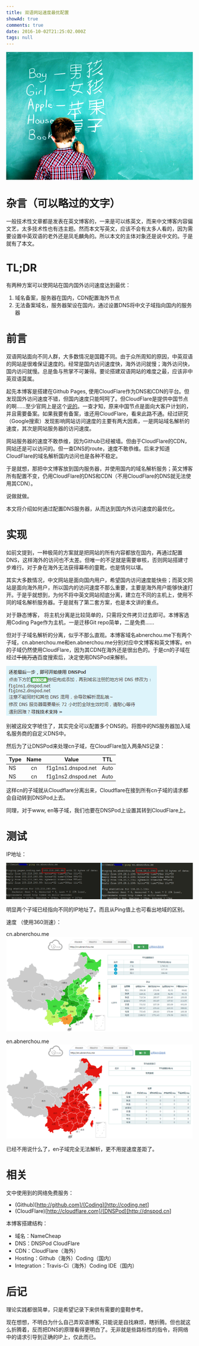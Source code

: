 ```yaml
---
title: 双语网站速度最优配置
showAd: true
comments: true
date: 2016-10-02T21:25:02.000Z
tags: null
---
```


![](/img/bilingual_1.jpg)

# 杂言（可以略过的文字）

一般技术性文章都是发表在英文博客的，一来是可以练英文，而来中文博客内容偏文艺，太多技术性也有违主题。然而本文写英文，应该不会有太多人看的，因为需要设置中英双语的老外还是凤毛麟角的。所以本文的主体对象还是说中文的。于是就有了本文。

# TL;DR

有两种方案可以使网站在国内国外访问速度达到最优：

1. 域名备案，服务器在国内，CDN配置海外节点
2. 无法备案域名，服务器架设在国内，通过设置DNS将中文子域指向国内的服务器

# 前言

双语网站面向不同人群，大多数情况是国籍不同。由于众所周知的原因，中英双语的网站是很难保证速度的。经常是国内访问速度快，海外访问就慢；海外访问快，国内访问就慢。总是鱼与熊掌不可兼得。要论搭建双语网站的难度之最，应该非中英双语莫属。

起先本博客是搭建在Github Pages, 使用CloudFlare作为DNS和CDN的平台。但发现国外访问速度不错，但国内速度只能呵呵了。但CloudFlare是提供中国节点的啊......至少官网上是这个[说的](https://www.cloudflare.com/cdn/)。一查才知，原来中国节点是面向大客户计划的，并且需要备案。如果我要有备案，谁还用CloudFlare，看来此路不通。经过研究（Google搜索）发现影响网站访问速度的主要有两大因素，一是网站域名解析的速度，其次是网站服务器的访问速度。

网站服务器的速度不敢恭维，因为Github已经被墙。但由于CloudFlare的CDN，网站还是可以访问的。但一查DNS的route，速度不敢恭维。后来才知道CloudFlare的域名解析国内访问也是各种不稳定。

于是就想，那把中文博客放到国内服务器，并使用国内的域名解析服务；英文博客所有配置不变，仍用CloudFlare的DNS和CDN（不用CloudFlare的DNS就无法使用其CDN）。

说做就做。

本文将介绍如何通过配置DNS服务器，从而达到国内外访问速度的最优化。

# 实现

如前文提到，一种极简的方案就是把网站的所有内容都放在国内，再通过配置DNS，这样海外的访问也不太差。但唯一的不足就是需要审核，否则网站搭建寸步难行。对于身在海外无法获得幕布的童靴，也是情何以堪。

其实大多数情况，中文网站是面向国内用户，希望国内访问速度能快些；而英文网站是面向海外用户，所以国内的访问速度不那么重要，主要是海外用户能够快速打开。于是乎就想到，为何不将中英文网站彻底分离，建立在不同的主机上，使用不同的域名解析服务器。于是就有了第二套方案，也是本文讲的重点。

对于静态博客， 将主机分离是比较简单的，只需将文件拷贝过去即可。本博客选用Coding Page作为主机，一是迁移Git repo简单，二是免费......

但对于子域名解析的分离，似乎不那么直观。本博客域名abnerchou.me下有两个子域，cn.abnerchou.me和en.abnerchou.me分别对应中文博客和英文博客。en的子域仍然使用CloudFlare，因为其CDN在海外还是很出色的。于是cn的子域在经过~~千挑万选~~百度搜索后，决定使用DNSPod来解析。

![](/img/bilingual_2.png)

别被这段文字唬住了，其实完全可以配置多个DNS的。将图中的NS服务器加入域名服务商的自定义DNS中。

然后为了让DNSPod来处理cn子域，在CloudFlare加入两条NS记录：

Type | Name |       Value        | TTL
---- | :--: | :----------------: | ----
NS   |  cn  | f1g1ns1.dnspod.net | Auto
NS   |  cn  | f1g1ns2.dnspod.net | Auto

这样cn的子域就从Cloudflare分离出来，Cloudflare在接到所有cn子域的请求都会自动转到DNSPod上去。

同理，对于www, en等子域，我们也要在DNSPod上设置其转到CloudFlare上。

# 测试

IP地址：

![](/img/bilingual_3.png)

明显两个子域已经指向不同的IP地址了。而且从Ping值上也可看出地域的区别。

速度 （使用360测速）：

cn.abnerchou.me ![](/img/bilingual_4.png)

en.abnerchou.me ![](/img/bilingual_5.png)

已经不用说什么了，en子域完全无法解析，更不用提速度差距了。

# 相关

文中使用到的网络免费服务：

- (Github)[<http://github.com]/(Coding)[http://coding.net>]
- (CloudFlare)[<http://cloudflare.com]/(DNSPod)[http://dnspod.cn>]

本博客搭建结构：

- 域名：NameCheap
- DNS：DNSPod CloudFlare
- CDN：CloudFlare（海外）
- Hosting：Github（海外）Coding（国内）
- Integration：Travis-Ci（海外）Coding IDE（国内）

# 后记

理论实践都很简单，只是希望记录下来供有需要的童鞋参考。

现在想想，不明白为什么自己弄双语博客, 只能说是自找麻烦，瞎折腾。但也就这么折腾着，反而把DNS的原理看得更明白了。无非就是些路标性的指令，将网络中的请求引导到正确的IP上，仅此而已。
